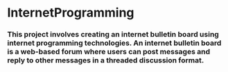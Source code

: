 # InternetProgramming

### This project involves creating an internet bulletin board using internet programming technologies. An internet bulletin board is a web-based forum where users can post messages and reply to other messages in a threaded discussion format.
